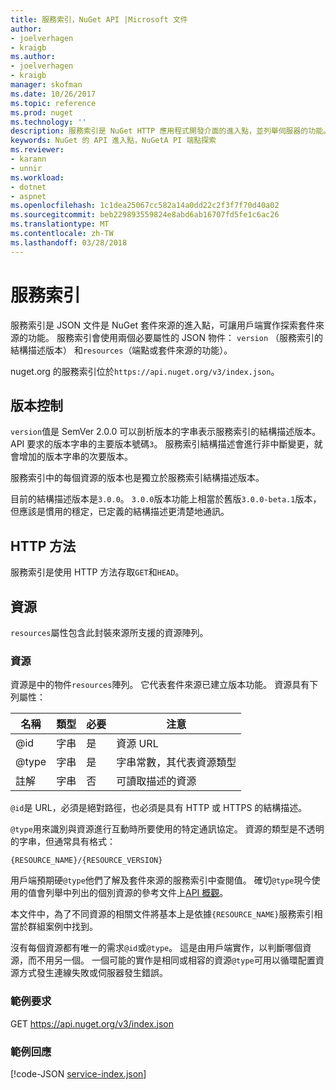 ```yaml
---
title: 服務索引，NuGet API |Microsoft 文件
author:
- joelverhagen
- kraigb
ms.author:
- joelverhagen
- kraigb
manager: skofman
ms.date: 10/26/2017
ms.topic: reference
ms.prod: nuget
ms.technology: ''
description: 服務索引是 NuGet HTTP 應用程式開發介面的進入點，並列舉伺服器的功能。
keywords: NuGet 的 API 進入點，NuGetA PI 端點探索
ms.reviewer:
- karann
- unnir
ms.workload:
- dotnet
- aspnet
ms.openlocfilehash: 1c1dea25067cc582a14a0dd22c2f3f7f70d40a02
ms.sourcegitcommit: beb229893559824e8abd6ab16707fd5fe1c6ac26
ms.translationtype: MT
ms.contentlocale: zh-TW
ms.lasthandoff: 03/28/2018
---
```

# <a name="service-index"></a>服務索引

服務索引是 JSON 文件是 NuGet 套件來源的進入點，可讓用戶端實作探索套件來源的功能。 服務索引會使用兩個必要屬性的 JSON 物件： `version` （服務索引的結構描述版本） 和`resources`（端點或套件來源的功能）。

nuget.org 的服務索引位於`https://api.nuget.org/v3/index.json`。

## <a name="versioning"></a>版本控制

`version`值是 SemVer 2.0.0 可以剖析版本的字串表示服務索引的結構描述版本。 API 要求的版本字串的主要版本號碼`3`。 服務索引結構描述會進行非中斷變更，就會增加的版本字串的次要版本。

服務索引中的每個資源的版本也是獨立於服務索引結構描述版本。

目前的結構描述版本是`3.0.0`。 `3.0.0`版本功能上相當於舊版`3.0.0-beta.1`版本，但應該是慣用的穩定，已定義的結構描述更清楚地通訊。

## <a name="http-methods"></a>HTTP 方法

服務索引是使用 HTTP 方法存取`GET`和`HEAD`。

## <a name="resources"></a>資源

`resources`屬性包含此封裝來源所支援的資源陣列。

### <a name="resource"></a>資源

資源是中的物件`resources`陣列。 它代表套件來源已建立版本功能。 資源具有下列屬性：

名稱          | 類型   | 必要 | 注意
------------- | ------ | -------- | -----
@id           | 字串 | 是      | 資源 URL
@type         | 字串 | 是      | 字串常數，其代表資源類型
註解       | 字串 | 否       | 可讀取描述的資源

`@id`是 URL，必須是絕對路徑，也必須是具有 HTTP 或 HTTPS 的結構描述。

`@type`用來識別與資源進行互動時所要使用的特定通訊協定。 資源的類型是不透明的字串，但通常具有格式：

    {RESOURCE_NAME}/{RESOURCE_VERSION}

用戶端預期硬`@type`他們了解及套件來源的服務索引中查閱值。 確切`@type`現今使用的值會列舉中列出的個別資源的參考文件上[API 概觀](overview.md#resources-and-schema)。

本文件中，為了不同資源的相關文件將基本上是依據`{RESOURCE_NAME}`服務索引相當於群組案例中找到。 

沒有每個資源都有唯一的需求`@id`或`@type`。 這是由用戶端實作，以判斷哪個資源，而不用另一個。 一個可能的實作是相同或相容的資源`@type`可用以循環配置資源方式發生連線失敗或伺服器發生錯誤。

### <a name="sample-request"></a>範例要求

GET https://api.nuget.org/v3/index.json

### <a name="sample-response"></a>範例回應

[!code-JSON [service-index.json](./_data/service-index.json)]

